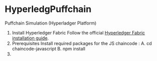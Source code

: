 # HyperledgPuffchain
Puffchain Simulation (Hyperladger Platform)
1. Install Hyperledger Fabric
   Follow the official [Hyperledger Fabric installation guide](https://hyperledger-fabric.readthedocs.io/en/release-2.2/install.html).
2. Prerequisites
    Install required packages for the JS chaincode :
    A. cd chaincode-javascript
    B. npm install
3.
   
